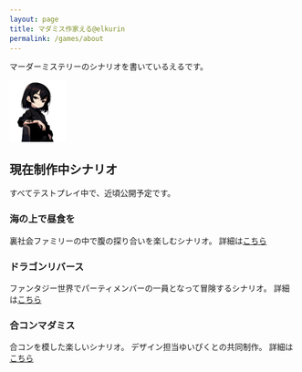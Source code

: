 ```yaml
---
layout: page
title: マダミス作家える@elkurin
permalink: /games/about
---
```

マーダーミステリーのシナリオを書いているえるです。

<img src="/assets/images/phantom.png" width="100px">


## 現在制作中シナリオ
すべてテストプレイ中で、近頃公開予定です。

### 海の上で昼食を
裏社会ファミリーの中で腹の探り合いを楽しむシナリオ。
詳細は[こちら](/games/mafia)

### ドラゴンリバース
ファンタジー世界でパーティメンバーの一員となって冒険するシナリオ。
詳細は[こちら](/games/dragon)

### 合コンマダミス
合コンを模した楽しいシナリオ。
デザイン担当ゆいぴくとの共同制作。
詳細は[こちら](/games/gokon)
